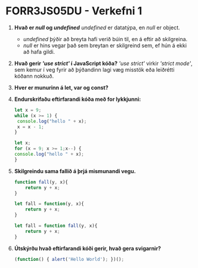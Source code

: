 # FORR3JS05DU - Verkefni 1
1. __Hvað er *null* og *undefined*__
*undefined* er datatýpa, en *null* er object.
    - *undefined* þýðir að breyta hafi verið búin til, en á eftir að skilgreina.
    - *null* er hins vegar það sem breytan er skilgreind sem, ef hún á ekki að hafa gildi.
2. __Hvað gerir *'use strict'* í JavaScript kóða?__
*'use strict'* virkir *'strict mode'*, sem kemur í veg fyrir að þýðandinn lagi væg misstök eða leiðrétti kóðann nokkuð.

3. __Hver er munurinn á let, var og const?__
4. __Endurskrifaðu eftirfarandi kóða með for lykkjunni:__
    ```javascript
    let x = 9;
    while (x >= 1) {
     console.log("hello " + x);
     x = x - 1;
    }
    ```
     ```javascript
    let x;
    for (x = 9; x >= 1;x--) {
     console.log("hello " + x);
    }
    ```
5. __Skilgreindu sama fallið á þrjá mismunandi vegu.__
    ```javascript
    function fall(y, x){
        return y + x;
    }
    ```
    ```javascript
    let fall = function(y, x){
        return y + x;
    }
    ```
    ```javascript
    let fall = function fall(y, x){
        return y + x;
    }
    ```
6. __Útskýrðu hvað eftirfarandi kóði gerir, hvað gera svigarnir?__
    ```javascript
    (function() { alert('Hello World'); })();
    ```
    
